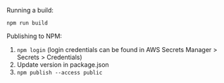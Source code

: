 Running a build:

`npm run build`

Publishing to NPM:

1. `npm login` (login credentials can be found in AWS Secrets Manager > Secrets  > Credentials)
2. Update version in package.json
3. `npm publish --access public`
